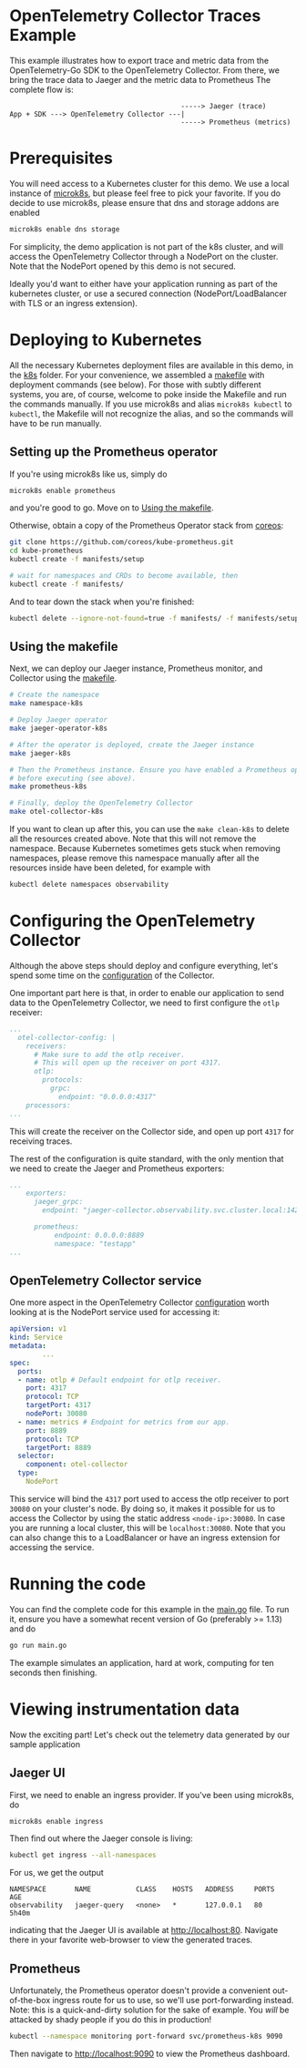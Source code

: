 # OpenTelemetry Collector Traces Example

This example illustrates how to export trace and metric data from the
OpenTelemetry-Go SDK to the OpenTelemetry Collector. From there, we bring the
trace data to Jaeger and the metric data to Prometheus
The complete flow is:

```
                                          -----> Jaeger (trace)
App + SDK ---> OpenTelemetry Collector ---|
                                          -----> Prometheus (metrics)
```

# Prerequisites

You will need access to a Kubernetes cluster for this demo. We use a local
instance of [microk8s](https://microk8s.io/), but please feel free to pick
your favorite. If you do decide to use microk8s, please ensure that dns
and storage addons are enabled

```bash
microk8s enable dns storage
```

For simplicity, the demo application is not part of the k8s cluster, and will
access the OpenTelemetry Collector through a NodePort on the cluster. Note that
the NodePort opened by this demo is not secured.

Ideally you'd want to either have your application running as part of the
kubernetes cluster, or use a secured connection (NodePort/LoadBalancer with TLS
or an ingress extension).

# Deploying to Kubernetes

All the necessary Kubernetes deployment files are available in this demo, in the
[k8s](./k8s) folder. For your convenience, we assembled a [makefile](./Makefile)
with deployment commands (see below). For those with subtly different systems,
you are, of course, welcome to poke inside the Makefile and run the commands
manually. If you use microk8s and alias `microk8s kubectl` to `kubectl`, the
Makefile will not recognize the alias, and so the commands will have to be run
manually.

## Setting up the Prometheus operator

If you're using microk8s like us, simply do

```bash
microk8s enable prometheus
```

and you're good to go. Move on to [Using the makefile](#using-the-makefile).

Otherwise, obtain a copy of the Prometheus Operator stack from
[coreos](https://github.com/coreos/kube-prometheus):

```bash
git clone https://github.com/coreos/kube-prometheus.git
cd kube-prometheus
kubectl create -f manifests/setup

# wait for namespaces and CRDs to become available, then
kubectl create -f manifests/
```

And to tear down the stack when you're finished:

```bash
kubectl delete --ignore-not-found=true -f manifests/ -f manifests/setup
```

## Using the makefile

Next, we can deploy our Jaeger instance, Prometheus monitor, and Collector
using the [makefile](./Makefile).

```bash
# Create the namespace
make namespace-k8s

# Deploy Jaeger operator
make jaeger-operator-k8s

# After the operator is deployed, create the Jaeger instance
make jaeger-k8s

# Then the Prometheus instance. Ensure you have enabled a Prometheus operator
# before executing (see above).
make prometheus-k8s

# Finally, deploy the OpenTelemetry Collector
make otel-collector-k8s
```

If you want to clean up after this, you can use the `make clean-k8s` to delete
all the resources created above. Note that this will not remove the namespace.
Because Kubernetes sometimes gets stuck when removing namespaces, please remove
this namespace manually after all the resources inside have been deleted,
for example with

```bash
kubectl delete namespaces observability
```

# Configuring the OpenTelemetry Collector

Although the above steps should deploy and configure everything, let's spend
some time on the [configuration](./k8s/otel-collector.yaml) of the Collector.

One important part here is that, in order to enable our application to send data
to the OpenTelemetry Collector, we need to first configure the `otlp` receiver:

```yml
...
  otel-collector-config: |
    receivers:
      # Make sure to add the otlp receiver.
      # This will open up the receiver on port 4317.
      otlp:
        protocols:
          grpc:
            endpoint: "0.0.0.0:4317"
    processors:
...
```

This will create the receiver on the Collector side, and open up port `4317`
for receiving traces.

The rest of the configuration is quite standard, with the only mention that we
need to create the Jaeger and Prometheus exporters:

```yml
...
    exporters:
      jaeger_grpc:
        endpoint: "jaeger-collector.observability.svc.cluster.local:14250"

      prometheus:
           endpoint: 0.0.0.0:8889
           namespace: "testapp"
...
```

## OpenTelemetry Collector service

One more aspect in the OpenTelemetry Collector [configuration](./k8s/otel-collector.yaml) worth looking at is the NodePort service used for accessing it:

```yaml
apiVersion: v1
kind: Service
metadata:
        ...
spec:
  ports:
  - name: otlp # Default endpoint for otlp receiver.
    port: 4317
    protocol: TCP
    targetPort: 4317
    nodePort: 30080
  - name: metrics # Endpoint for metrics from our app.
    port: 8889
    protocol: TCP
    targetPort: 8889
  selector:
    component: otel-collector
  type:
    NodePort
```

This service will bind the `4317` port used to access the otlp receiver to port `30080` on your cluster's node. By doing so, it makes it possible for us to access the Collector by using the static address `<node-ip>:30080`. In case you are running a local cluster, this will be `localhost:30080`. Note that you can also change this to a LoadBalancer or have an ingress extension for accessing the service.

# Running the code

You can find the complete code for this example in the [main.go](./main.go)
file. To run it, ensure you have a somewhat recent version of Go (preferably >=
1.13) and do

```bash
go run main.go
```

The example simulates an application, hard at work, computing for ten seconds
then finishing.

# Viewing instrumentation data

Now the exciting part! Let's check out the telemetry data generated by our
sample application

## Jaeger UI

First, we need to enable an ingress provider. If you've been using microk8s,
do

```bash
microk8s enable ingress
```

Then find out where the Jaeger console is living:

```bash
kubectl get ingress --all-namespaces
```

For us, we get the output

```
NAMESPACE       NAME           CLASS    HOSTS   ADDRESS     PORTS   AGE
observability   jaeger-query   <none>   *       127.0.0.1   80      5h40m
```

indicating that the Jaeger UI is available at
[http://localhost:80](http://localhost:80). Navigate there in your favorite
web-browser to view the generated traces.

## Prometheus

Unfortunately, the Prometheus operator doesn't provide a convenient
out-of-the-box ingress route for us to use, so we'll use port-forwarding
instead. Note: this is a quick-and-dirty solution for the sake of example.
You *will* be attacked by shady people if you do this in production!

```bash
kubectl --namespace monitoring port-forward svc/prometheus-k8s 9090
```

Then navigate to [http://localhost:9090](http://localhost:9090) to view
the Prometheus dashboard.
